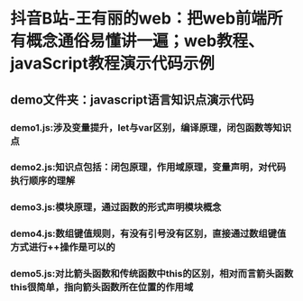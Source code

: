 # 抖音B站-王有丽的web：把web前端所有概念通俗易懂讲一遍；web教程、javaScript教程演示代码示例
## demo文件夹：javascript语言知识点演示代码
### demo1.js:涉及变量提升，let与var区别，编译原理，闭包函数等知识点
### demo2.js:知识点包括：闭包原理，作用域原理，变量声明，对代码执行顺序的理解
### demo3.js:模块原理，通过函数的形式声明模块概念
### demo4.js:数组键值规则，有没有引号没有区别，直接通过数组键值方式进行++操作是可以的
### demo5.js:对比箭头函数和传统函数中this的区别，相对而言箭头函数this很简单，指向箭头函数所在位置的作用域